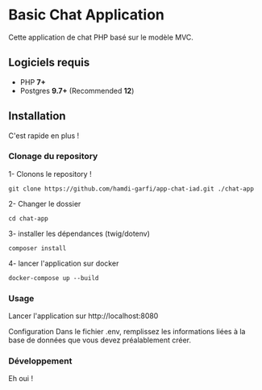 # Basic Chat Application 
Cette application de chat PHP basé sur le modèle MVC.


## Logiciels requis

-   PHP **7+**
-   Postgres **9.7+** (Recommended **12**)

## Installation
C'est rapide en plus !

### Clonage du repository
1- Clonons le repository !

```
git clone https://github.com/hamdi-garfi/app-chat-iad.git ./chat-app
```
2- Changer le dossier
```
cd chat-app
```

3- installer les dépendances (twig/dotenv)
```
composer install 
```

4- lancer l'application sur docker
```
docker-compose up --build
```
### Usage
Lancer l'application sur http://localhost:8080


Configuration
Dans le fichier .env, remplissez les informations liées à la base de données que vous devez préalablement créer.

### Développement
Eh oui !
